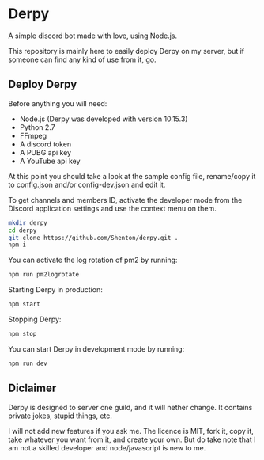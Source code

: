 # Derpy
A simple discord bot made with love, using Node.js.

This repository is mainly here to easily deploy Derpy on my server, but if someone can find any kind of use from it, go.

## Deploy Derpy
Before anything you will need:
* Node.js (Derpy was developed with version 10.15.3)
* Python 2.7
* FFmpeg
* A discord token
* A PUBG api key
* A YouTube api key

At this point you should take a look at the sample config file, rename/copy it to config.json and/or config-dev.json and edit it.

To get channels and members ID, activate the developer mode from the Discord application settings and use the context menu on them.

```bash
mkdir derpy
cd derpy
git clone https://github.com/Shenton/derpy.git .
npm i
```
You can activate the log rotation of pm2 by running:
```bash
npm run pm2logrotate
```
Starting Derpy in production:
```bash
npm start
```
Stopping Derpy:
```bash
npm stop
```
You can start Derpy in development mode by running:
```bash
npm run dev
```

## Diclaimer
Derpy is designed to server one guild, and it will nether change. It contains private jokes, stupid things, etc.

I will not add new features if you ask me. The licence is MIT, fork it, copy it, take whatever you want from it, and create your own. But do take note that I am not a skilled developer and node/javascript is new to me.